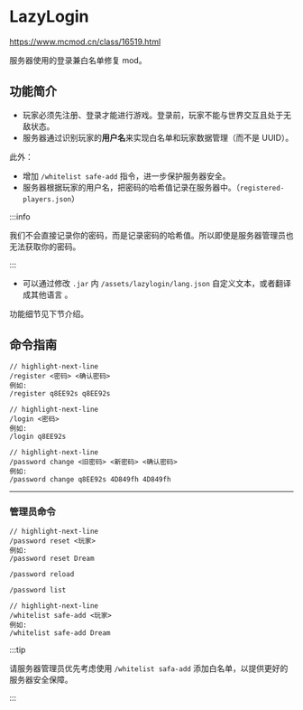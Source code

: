 # LazyLogin
https://www.mcmod.cn/class/16519.html

服务器使用的登录兼白名单修复 mod。

## 功能简介

- 玩家必须先注册、登录才能进行游戏。登录前，玩家不能与世界交互且处于无敌状态。
- 服务器通过识别玩家的**用户名**来实现白名单和玩家数据管理（而不是 UUID）。

此外：

- 增加 `/whitelist safe-add` 指令，进一步保护服务器安全。
- 服务器根据玩家的用户名，把密码的哈希值记录在服务器中。（`registered-players.json`）

:::info

我们不会直接记录你的密码，而是记录密码的哈希值。所以即使是服务器管理员也无法获取你的密码。

:::

- 可以通过修改 `.jar` 内 `/assets/lazylogin/lang.json` 自定义文本，或者翻译成其他语言 。

功能细节见下节介绍。

## 命令指南

```text title="注册用户名"
// highlight-next-line
/register <密码> <确认密码>
例如:
/register q8EE92s q8EE92s
```

```text title="登录用户名"
// highlight-next-line
/login <密码>
例如:
/login q8EE92s
```

```text title="更改密码"
// highlight-next-line
/password change <旧密码> <新密码> <确认密码>
例如:
/password change q8EE92s 4D849fh 4D849fh
```

---

### 管理员命令

```text title="重置玩家的密码为随机密码"
// highlight-next-line
/password reset <玩家>
例如:
/password reset Dream
```


```text title="重新加载密码配置文件，通常在手动修改该文件后使用"
/password reload
```

```text title="列出所有已注册的玩家，也列出在白名单（及 op 列表）却未注册的玩家"
/password list
```

```text title="注册并加入白名单"
// highlight-next-line
/whitelist safe-add <玩家>
例如:
/whitelist safe-add Dream
```

:::tip

请服务器管理员优先考虑使用 `/whitelist safa-add` 添加白名单，以提供更好的服务器安全保障。

:::
